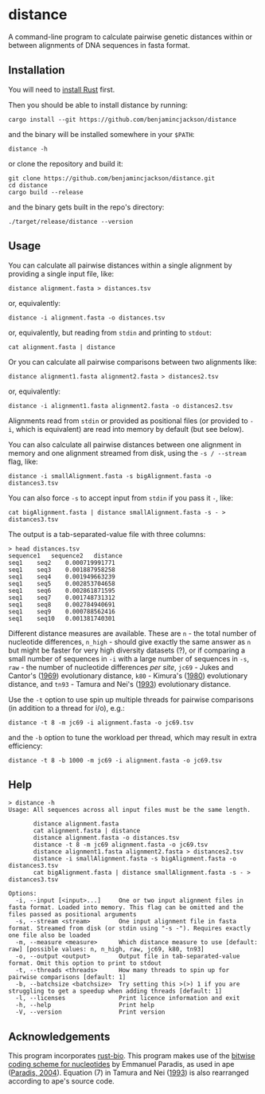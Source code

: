 # distance

A command-line program to calculate pairwise genetic distances within or between alignments of DNA sequences in fasta format.

## Installation

You will need to [install Rust](https://www.rust-lang.org/tools/install) first.

Then you should be able to install distance by running:

```
cargo install --git https://github.com/benjamincjackson/distance
```

and the binary will be installed somewhere in your `$PATH`:

```
distance -h
```

or clone the repository and build it:

```
git clone https://github.com/benjamincjackson/distance.git
cd distance
cargo build --release
```

and the binary gets built in the repo's directory:

```
./target/release/distance --version
```

## Usage

You can calculate all pairwise distances within a single alignment by providing a single input file, like:

```
distance alignment.fasta > distances.tsv
```

or, equivalently:

```
distance -i alignment.fasta -o distances.tsv
```

or, equivalently, but reading from `stdin` and printing to `stdout`:

```
cat alignment.fasta | distance
```

Or you can calculate all pairwise comparisons between two alignments like:

```
distance alignment1.fasta alignment2.fasta > distances2.tsv
```

or, equivalently:

```
distance -i alignment1.fasta alignment2.fasta -o distances2.tsv
```

Alignments read from `stdin` or provided as positional files (or provided to `-i`, which is equivalent) are read into memory by default (but see below).

You can also calculate all pairwise distances between one alignment in memory and one alignment streamed from disk, using the `-s / --stream` flag, like:

```
distance -i smallAlignment.fasta -s bigAlignment.fasta -o distances3.tsv
```

You can also force `-s` to accept input from `stdin` if you pass it `-`, like:

```
cat bigAlignment.fasta | distance smallAlignment.fasta -s - > distances3.tsv
```

The output is a tab-separated-value file with three columns:

```
> head distances.tsv
sequence1	sequence2	distance
seq1	seq2	0.000719991771
seq1	seq3	0.001887958258
seq1	seq4	0.001949663239
seq1	seq5	0.002853704658
seq1	seq6	0.002861871595
seq1	seq7	0.001748731312
seq1	seq8	0.002784940691
seq1	seq9	0.000788562416
seq1	seq10	0.001381740301
```

Different distance measures are available. These are `n` - the total number of nucleotide differences, `n_high` - should give exactly the same answer as `n` but might be faster for very high diversity datasets (?), or if comparing a small number of sequences in `-i` with a large number of sequences in `-s`, `raw` - the number of nucleotide differences _per site_, `jc69` - Jukes and Cantor's ([1969](https://books.google.co.uk/books?id=FDHLBAAAQBAJ&lpg=PA21&ots=bmgnXDW6mB&dq=jukes%20cantor%201969&lr&pg=PA34#v=onepage&q=jukes%20cantor%201969&f=false)) evolutionary distance, `k80` - Kimura's ([1980](https://doi.org/10.1007/bf01731581)) evolutionary distance, and `tn93` - Tamura and Nei's ([1993](https://doi.org/10.1093/oxfordjournals.molbev.a040023)) evolutionary distance.

Use the `-t` option to use spin up multiple threads for pairwise comparisons (in addition to a thread for i/o), e.g.:

```
distance -t 8 -m jc69 -i alignment.fasta -o jc69.tsv
```

and the `-b` option to tune the workload per thread, which may result in extra efficiency:

```
distance -t 8 -b 1000 -m jc69 -i alignment.fasta -o jc69.tsv
```

## Help

```
> distance -h
Usage: All sequences across all input files must be the same length.

       distance alignment.fasta
       cat alignment.fasta | distance
       distance alignment.fasta -o distances.tsv
       distance -t 8 -m jc69 alignment.fasta -o jc69.tsv
       distance alignment1.fasta alignment2.fasta > distances2.tsv
       distance -i smallAlignment.fasta -s bigAlignment.fasta -o distances3.tsv
       cat bigAlignment.fasta | distance smallAlignment.fasta -s - > distances3.tsv

Options:
  -i, --input [<input>...]     One or two input alignment files in fasta format. Loaded into memory. This flag can be omitted and the files passed as positional arguments
  -s, --stream <stream>        One input alignment file in fasta format. Streamed from disk (or stdin using "-s -"). Requires exactly one file also be loaded
  -m, --measure <measure>      Which distance measure to use [default: raw] [possible values: n, n_high, raw, jc69, k80, tn93]
  -o, --output <output>        Output file in tab-separated-value format. Omit this option to print to stdout
  -t, --threads <threads>      How many threads to spin up for pairwise comparisons [default: 1]
  -b, --batchsize <batchsize>  Try setting this >(>) 1 if you are struggling to get a speedup when adding threads [default: 1]
  -l, --licenses               Print licence information and exit
  -h, --help                   Print help
  -V, --version                Print version
```

## Acknowledgements

This program incorporates [rust-bio](https://rust-bio.github.io/). This program makes use of the [bitwise coding scheme for nucleotides](https://emmanuelparadis.github.io/misc/BitLevelCodingScheme.html) by Emmanuel Paradis, as used in ape ([Paradis, 2004](https://doi.org/10.1093/bioinformatics/btg412)). Equation (7) in Tamura and Nei ([1993](https://doi.org/10.1093/oxfordjournals.molbev.a040023)) is also rearranged according to ape's source code.
